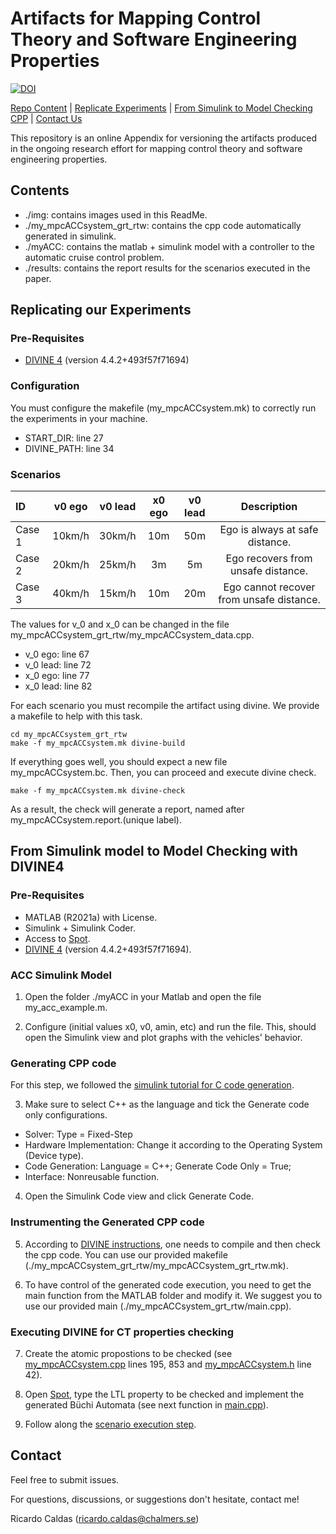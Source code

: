 # Artifacts for Mapping Control Theory and Software Engineering Properties

[![DOI](https://zenodo.org/badge/332769336.svg)](https://zenodo.org/badge/latestdoi/332769336)

[Repo Content](#contents) | [Replicate Experiments](#repl-exp) | [From Simulink to Model Checking CPP](#sim-cpp) | [Contact Us](#contact)

This repository is an online Appendix for versioning the artifacts produced in the ongoing research effort for mapping control theory and software engineering properties.

<h2 id="contents">Contents</h2>

- ./img: contains images used in this ReadMe.
- ./my_mpcACCsystem_grt_rtw: contains the cpp code automatically generated in simulink.
- ./myACC: contains the matlab + simulink model with a controller to the automatic cruise control problem.
- ./results: contains the report results for the scenarios executed in the paper.

<h2 id="repl-exp">Replicating our Experiments</h2>

### Pre-Requisites

- [DIVINE 4](https://divine.fi.muni.cz/) (version 4.4.2+493f57f71694)

### Configuration

You must configure the makefile (my_mpcACCsystem.mk) to correctly run the experiments in your machine.

- START_DIR: line 27
- DIVINE_PATH: line 34

<h3 id="scenarios">Scenarios</h3>

| ID             | v0 ego     | v0 lead    | x0 ego     | v0 lead    | Description|
| :------------- | :--------: | :--------: | :--------: | :--------: | :--------: |
| Case 1         | 10km/h     | 30km/h     | 10m        | 50m        | Ego is always at safe distance.|
| Case 2         | 20km/h     | 25km/h     | 3m         | 5m         | Ego recovers from unsafe distance.|
| Case 3         | 40km/h     | 15km/h     | 10m        | 20m        | Ego cannot recover from unsafe distance.|

The values for v_0 and x_0 can be changed in the file my_mpcACCsystem_grt_rtw/my_mpcACCsystem_data.cpp.

- v_0 ego: line 67
- v_0 lead: line 72
- x_0 ego: line 77
- x_0 lead: line 82

For each scenario you must recompile the artifact using divine. We provide a makefile to help with this task.

```
cd my_mpcACCsystem_grt_rtw
make -f my_mpcACCsystem.mk divine-build 
```

If everything goes well, you should expect a new file my_mpcACCsystem.bc. Then, you can proceed and execute divine check.

```
make -f my_mpcACCsystem.mk divine-check
```

As a result, the check will generate a report, named after my_mpcACCsystem.report.(unique label).

<h2 id="sim-cpp">From Simulink model to Model Checking with DIVINE4</h2>

### Pre-Requisites

- MATLAB (R2021a) with License.
- Simulink + Simulink Coder.
- Access to [Spot](https://spot.lrde.epita.fr/app/).
- [DIVINE 4](https://divine.fi.muni.cz/) (version 4.4.2+493f57f71694).

### ACC Simulink Model

1) Open the folder ./myACC in your Matlab and open the file my_acc_example.m.
   
2) Configure (initial values x0, v0, amin, etc) and run the file. This, should open the Simulink view and plot graphs with the vehicles' behavior.
   
### Generating CPP code

For this step, we followed the [simulink tutorial for C code generation](https://se.mathworks.com/help/dsp/c-code-generation.html).

3) Make sure to select C++ as the language and tick the Generate code only configurations.

- Solver: Type = Fixed-Step
- Hardware Implementation: Change it according to the Operating System (Device type).
- Code Generation: Language = C++; Generate Code Only = True;
- Interface: Nonreusable function.

4) Open the Simulink Code view and click Generate Code.

### Instrumenting the Generated CPP code

5) According to [DIVINE instructions](https://divine.fi.muni.cz/manual.html#model-checking-c-and-c-code-via-llvm-bitcode), one needs to compile and then check the cpp code. You can use our provided makefile (./my_mpcACCsystem_grt_rtw/my_mpcACCsystem_grt_rtw.mk).
   
6) To have control of the generated code execution, you need to get the main function from the MATLAB folder and modify it. We suggest you to use our provided main (./my_mpcACCsystem_grt_rtw/main.cpp).
   
### Executing DIVINE for CT properties checking

7) Create the atomic propostions to be checked (see [my_mpcACCsystem.cpp](/my_mpcACCsystem_grt_rtw/my_mpcACCsystem.cpp) lines 195, 853 and [my_mpcACCsystem.h](/my_mpcACCsystem_grt_rtw/my_mpcACCsystem.h) line 42).
      
8) Open [Spot](https://spot.lrde.epita.fr/app/), type the LTL property to be checked and implement the generated Büchi Automata (see next function in [main.cpp](/my_mpcACCsystem_grt_rtw/main.cpp)).   
   
9) Follow along the [scenario execution step](#scenarios).

<h2 id="contact">Contact</h2>

Feel free to submit issues.

For questions, discussions, or suggestions don't hesitate, contact me!

Ricardo Caldas (ricardo.caldas@chalmers.se)

